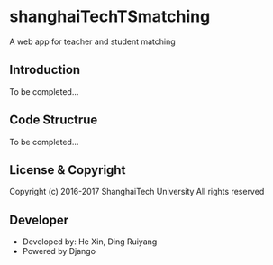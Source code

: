 # shanghaiTechTSmatching

A web app for teacher and student matching

## Introduction

To be completed...

## Code Structrue

To be completed...

## License & Copyright

Copyright (c) 2016-2017 ShanghaiTech University All rights reserved

## Developer

* Developed by: He Xin, Ding Ruiyang
* Powered by Django